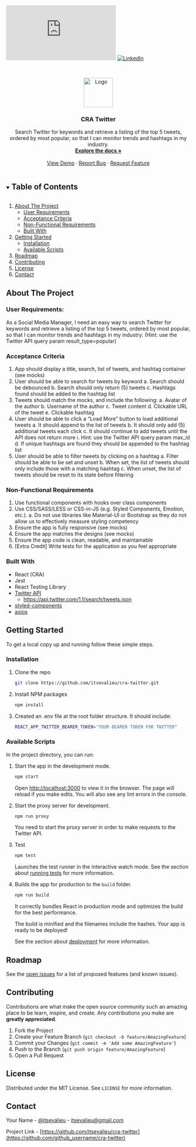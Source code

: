 <!--
*** Thanks for checking out the Best-README-Template. If you have a suggestion
*** that would make this better, please fork the repo and create a pull request
*** or simply open an issue with the tag "enhancement".
*** Thanks again! Now go create something AMAZING! :D
***
***
***
*** To avoid retyping too much info. Do a search and replace for the following:
*** itsevalieu, cra-twitter, itsevalieu, itsevalieu@gmail.com, cra-twitter.io, project_description
-->

<!-- PROJECT SHIELDS -->
<!--
*** I'm using markdown "reference style" links for readability.
*** Reference links are enclosed in brackets [ ] instead of parentheses ( ).
*** See the bottom of this document for the declaration of the reference variables
*** for contributors-url, forks-url, etc. This is an optional, concise syntax you may use.
*** https://www.markdownguide.org/basic-syntax/#reference-style-links
-->

<!-- [![Contributors][contributors-shield]][contributors-url] -->
<!-- [![Forks][forks-shield]][forks-url]
[![Stargazers][stars-shield]][stars-url]
[![Issues][issues-shield]][issues-url] -->

[![MIT License][license-shield]][license-url]
[![LinkedIn][linkedin-shield]][linkedin-url]

<!-- PROJECT LOGO -->
<br />
<p align="center">
  <a href="https://github.com/itsevalieu/cra-twitter">
    <img src="images/logo.png" alt="Logo" width="80" height="80">
  </a>

  <h3 align="center">CRA Twitter</h3>

  <p align="center">
    Search Twitter for keywords and retrieve a listing of the top 5 tweets, ordered by most popular, so that I can monitor trends and hashtags in my industry.
    <br />
    <a href="https://github.com/itsevalieu/cra-twitter"><strong>Explore the docs »</strong></a>
    <br />
    <br />
    <a href="https://github.com/itsevalieu/cra-twitter">View Demo</a>
    ·
    <a href="https://github.com/itsevalieu/cra-twitter/issues">Report Bug</a>
    ·
    <a href="https://github.com/itsevalieu/cra-twitter/issues">Request Feature</a>
  </p>
</p>

<!-- TABLE OF CONTENTS -->
<details open="open">
  <summary><h2 style="display: inline-block">Table of Contents</h2></summary>
  <ol>
    <li>
      <a href="#about-the-project">About The Project</a>
      <ul>
        <li><a href="#user-requirements">User Requirements</a></li>
        <li><a href="#acceptance-criteria">Acceptance Criteria</a></li>
        <li><a href="#non-functional-requirements">Non-Functional Requirements</a></li>
        <li><a href="#built-with">Built With</a></li>
      </ul>
    </li>
    <li>
      <a href="#getting-started">Getting Started</a>
      <ul>
        <!-- <li><a href="#prerequisites">Prerequisites</a></li> -->
        <li><a href="#installation">Installation</a></li>
        <li><a href="#available-scripts">Available Scripts</a></li>
      </ul>
    </li>
    <!-- <li><a href="#usage">Usage</a></li> -->
    <li><a href="#roadmap">Roadmap</a></li>
    <li><a href="#contributing">Contributing</a></li>
    <li><a href="#license">License</a></li>
    <li><a href="#contact">Contact</a></li>
    <!-- <li><a href="#acknowledgements">Acknowledgements</a></li> -->
  </ol>
</details>

<!-- ABOUT THE PROJECT -->

## About The Project

<!-- [![Product Name Screen Shot][product-screenshot]](https://example.com) -->

### User Requirements:

As a Social Media Manager, I need an easy way to search Twitter for keywords and retrieve a
listing of the top 5 tweets, ordered by most popular, so that I can monitor trends and hashtags in
my industry. (Hint: use the Twitter API query param result_type=popular)

### Acceptance Criteria

1. App should display a title, search, list of tweets, and hashtag container (see mocks)
2. User should be able to search for tweets by keyword
   a. Search should be debounced
   b. Search should only return (5) tweets
   c. Hashtags found should be added to the hashtag list
3. Tweets should match the mocks, and include the following:
   a. Avatar of the author
   b. Username of the author
   c. Tweet content
   d. Clickable URL of the tweet
   e. Clickable hashtag
4. User should be able to click a “Load More” button to load additional tweets
   a. It should append to the list of tweets
   b. It should only add (5) additional tweets each click
   c. It should continue to add tweets until the API does not return more
   i. Hint: use the Twitter API query param max_id
   d. If unique hashtags are found they should be appended to the hashtag list
5. User should be able to filter tweets by clicking on a hashtag
   a. Filter should be able to be set and unset
   b. When set, the list of tweets should only include those with a matching hashtag
   c. When unset, the list of tweets should be reset to its state before filtering

### Non-Functional Requirements

1. Use functional components with hooks over class components
2. Use CSS/SASS/LESS or CSS-in-JS (e.g. Styled Components, Emotion, etc.).
   a. Do not use libraries like Material-UI or Bootstrap as they do not allow us to
   effectively measure styling competency
3. Ensure the app is fully responsive (see mocks)
4. Ensure the app matches the designs (see mocks)
5. Ensure the app code is clean, readable, and maintainable
6. [Extra Credit] Write tests for the application as you feel appropriate

### Built With

- React (CRA)
- Jest
- React Testing Library
- [Twitter API](https://developer.twitter.com/en/docs/api-reference-index#twitter-api-v1)
  - https://api.twitter.com/1.1/search/tweets.json
- [styled-components](https://styled-components.com/)
- [axios](https://www.npmjs.com/package/axios)

<!-- GETTING STARTED -->

## Getting Started

To get a local copy up and running follow these simple steps.

<!-- ### Prerequisites

This is an example of how to list things you need to use the software and how to install them. -->

### Installation

1. Clone the repo
   ```sh
   git clone https://github.com/itsevalieu/cra-twitter.git
   ```
2. Install NPM packages
   ```sh
   npm install
   ```
3. Created an .env file at the root folder structure. It should include:
   ```sh
   REACT_APP_TWITTER_BEARER_TOKEN="YOUR BEARER TOKEN FOR TWITTER"
   ```

### Available Scripts

In the project directory, you can run:

1.  Start the app in the development mode.

    ```sh
    npm start
    ```

    Open [http://localhost:3000](http://localhost:3000) to view it in the browser.
    The page will reload if you make edits. You will also see any lint errors in the console.

2.  Start the proxy server for development.

    ```sh
    npm run proxy
    ```

    You need to start the proxy server in order to make requests to the Twitter API.

3.  Test

    ```sh
    npm test
    ```

    Launches the test runner in the interactive watch mode.
    See the section about [running tests](https://facebook.github.io/create-react-app/docs/running-tests) for more information.

4.  Builds the app for production to the `build` folder.

    ```sh
    npm run build
    ```

    It correctly bundles React in production mode and optimizes the build for the best performance.

    The build is minified and the filenames include the hashes.
    Your app is ready to be deployed!

    See the section about [deployment](https://facebook.github.io/create-react-app/docs/deployment) for more information.

<!-- USAGE EXAMPLES -->

<!-- ## Usage

Use this space to show useful examples of how a project can be used. Additional screenshots, code examples and demos work well in this space. You may also link to more resources.

_For more examples, please refer to the [Documentation](https://example.com)_ -->

<!-- ROADMAP -->

## Roadmap

See the [open issues](https://github.com/itsevalieu/cra-twitter/issues) for a list of proposed features (and known issues).

<!-- CONTRIBUTING -->

## Contributing

Contributions are what make the open source community such an amazing place to be learn, inspire, and create. Any contributions you make are **greatly appreciated**.

1. Fork the Project
2. Create your Feature Branch (`git checkout -b feature/AmazingFeature`)
3. Commit your Changes (`git commit -m 'Add some AmazingFeature'`)
4. Push to the Branch (`git push origin feature/AmazingFeature`)
5. Open a Pull Request

<!-- LICENSE -->

## License

Distributed under the MIT License. See `LICENSE` for more information.

<!-- CONTACT -->

## Contact

Your Name - [@itsevalieu](https://twitter.com/itsevalieu) - itsevalieu@gmail.com

Project Link - [https://github.com/itsevalieu/cra-twitter](https://github.com/github_username/cra-twitter)

<!-- ACKNOWLEDGEMENTS -->

<!-- ## Acknowledgements

- []()
- []()
- []() -->

<!-- MARKDOWN LINKS & IMAGES -->
<!-- https://www.markdownguide.org/basic-syntax/#reference-style-links -->

[contributors-shield]: https://img.shields.io/github/contributors/itsevalieu/cra-twitter.svg?style=for-the-badge
[contributors-url]: https://github.com/itsevalieu/cra-twitter/network/members
[stars-shield]: https://img.shields.io/github/stars/itsevalieu/cra-twitter/stargazers
[issues-shield]: https://img.shields.io/github/issues/itsevalieu/cra-twitter/issues
[license-shield]: https://img.shields.io/github/license/itsevalieu/cra-twitter/blob/master/LICENSE.txt
[license-url]: https://github.com/itsevalieu/cra-twitter/blob/master/LICENSE.txt
[linkedin-shield]: https://img.shields.io/badge/-LinkedIn-black.svg?style=for-the-badge&logo=linkedin&colorB=555
[linkedin-url]: https://linkedin.com/in/eva-lieu
